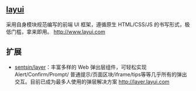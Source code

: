 ## [layui](https://github.com/sentsin/layui)

采用自身模块规范编写的前端 UI 框架，遵循原生 HTML/CSS/JS 的书写形式，极低门槛，拿来即用。 <http://www.layui.com>

## 扩展

* [sentsin/layer](https://github.com/sentsin/layer)：丰富多样的 Web 弹出层组件，可轻松实现 Alert/Confirm/Prompt/ 普通提示/页面区块/iframe/tips等等几乎所有的弹出交互。目前已成为最多人使用的弹层解决方案 <http://layer.layui.com>
